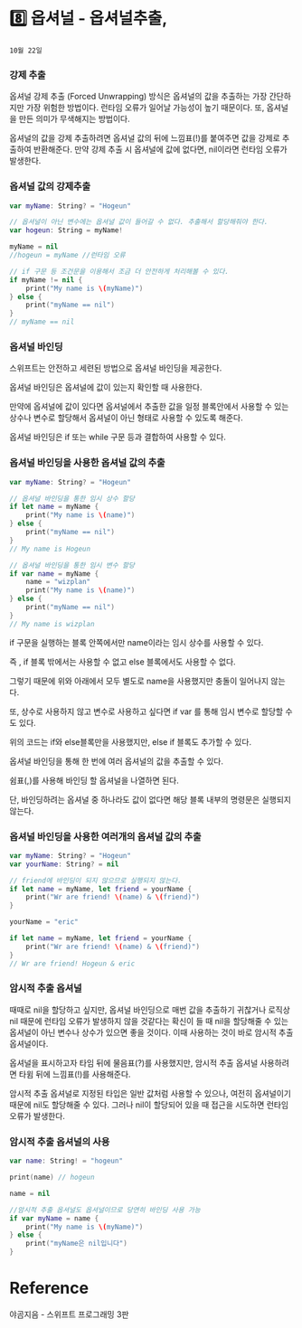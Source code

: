 # 8️⃣ 옵셔널 - 옵셔널추출,

`10월 22일`

### 강제 추출

옵셔널 강제 추출 (Forced Unwrapping) 방식은 옵셔널의 값을 추출하는 가장 간단하지만 가장 위험한 방법이다. 런타임 오류가 일어날 가능성이 높기 때문이다. 또, 옵셔널을 만든 의미가 무색해지는 방법이다.

옵셔널의 값을 강제 추출하려면 옵셔널 값의 뒤에 느낌표(!)를 붙여주면 값을 강제로 추출하여 반환해준다. 만약 강제 추출 시 옵셔널에 값에 없다면, nil이라면 런타임 오류가 발생한다.

### 옵셔널 값의 강제추출

```swift
var myName: String? = "Hogeun"

// 옵셔널이 아닌 변수에는 옵셔널 값이 들어갈 수 없다. 추출해서 할당해줘야 한다.
var hogeun: String = myName!

myName = nil
//hogeun = myName //런타임 오류

// if 구문 등 조건문을 이용해서 조금 더 안전하게 처리해볼 수 있다.
if myName != nil {
    print("My name is \(myName)")
} else {
    print("myName == nil")
}
// myName == nil
```

### 옵셔널 바인딩

스위프트는 안전하고 세련된 방법으로 옵셔널 바인딩을 제공한다.

옵셔널 바인딩은 옵셔널에 값이 있는지 확인할 때 사용한다.

만약에 옵셔널에 값이 있다면 옵셔널에서 추출한 값을 일정 블록안에서 사용할 수 있는 상수나 변수로 할당해서 옵셔널이 아닌 형태로 사용할 수 있도록 해준다.

옵셔널 바인딩은 if 또는 while 구문 등과 결합하여 사용할 수 있다.

### 옵셔널 바인딩을 사용한 옵셔널 값의 추출

```swift
var myName: String? = "Hogeun"

// 옵셔널 바인딩을 통한 임시 상수 할당
if let name = myName {
    print("My name is \(name)")
} else {
    print("myName == nil")
}
// My name is Hogeun

// 옵셔널 바인딩을 통한 임시 변수 할당
if var name = myName {
    name = "wizplan"
    print("My name is \(name)")
} else {
    print("myName == nil")
}
// My name is wizplan
```

if 구문을 실행하는 블록 안쪽에서만 name이라는 임시 상수를 사용할 수 있다.

즉 , if 블록 밖에서는 사용할 수 없고 else 블록에서도 사용할 수 없다.

그렇기 때문에 위와 아래에서 모두 별도로 name을 사용했지만 충돌이 일어나지 않는다.

또, 상수로 사용하지 않고 변수로 사용하고 싶다면 if var 를 통해 임시 변수로 할당할 수도 있다.

위의 코드는 if와 else블록만을 사용했지만, else if 블록도 추가할 수 있다.

옵셔널 바인딩을 통해 한 번에 여러 옵셔널의 값을 추출할 수 있다.

쉼표(,)를 사용해 바인딩 할 옵셔널을 나열하면 된다.

단, 바인딩하려는 옵셔널 중 하나라도 값이 없다면 해당 블록 내부의 명령문은 실행되지 않는다.

### 옵셔널 바인딩을 사용한 여러개의 옵셔널 값의 추출

```swift
var myName: String? = "Hogeun"
var yourName: String? = nil

// friend에 바인딩이 되지 않으므로 실행되지 않는다.
if let name = myName, let friend = yourName {
    print("Wr are friend! \(name) & \(friend)")
}

yourName = "eric"

if let name = myName, let friend = yourName {
    print("Wr are friend! \(name) & \(friend)")
}
// Wr are friend! Hogeun & eric
```

### 암시적 추출 옵셔널

때때로 nil을 할당하고 싶지만, 옵셔널 바인딩으로 매번 값을 추출하기 귀찮거나 로직상 nil 때문에 런타임 오류가 발생하지 않을 것같다는 확신이 들 때 nil을 할당해줄 수 있는 옵셔널이 아닌 변수나 상수가 있으면 좋을 것이다. 이때 사용하는 것이 바로 암시적 추출 옵셔널이다. 

옵셔널을 표시하고자 타임 뒤에 물음표(?)를 사용했지만, 암시적 추출 옵셔널 사용하려면 타윔 뒤에 느낌표(!)를 사용해준다.

암시적 추출 옵셔널로 지정된 타입은 일반 값처럼 사용할 수 있으나, 여전히 옵셔널이기 때문에 nil도 할당해줄 수 있다. 그러나 nil이 할당되어 있을 때 접근을 시도하면 런타임 오류가 발생한다.

### 암시적 추출 옵셔널의 사용

```swift
var name: String! = "hogeun"

print(name) // hogeun

name = nil

//암시적 추출 옵셔널도 옵셔널이므로 당연히 바인딩 사용 가능
if var myName = name {
    print("My name is \(myName)")
} else {
    print("myName은 nil입니다")    
}
```

# Reference

야곰지음 - 스위프트 프로그래밍 3판
